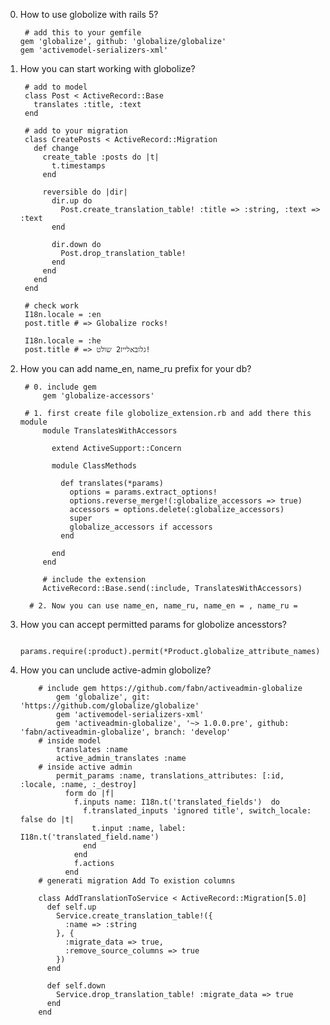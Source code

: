 0. How to use globolize with rails 5?
    
        # add this to your gemfile
       gem 'globalize', github: 'globalize/globalize'
       gem 'activemodel-serializers-xml'
       
1. How you can start working with globolize?
      
        # add to model
        class Post < ActiveRecord::Base
          translates :title, :text
        end
        
        # add to your migration
        class CreatePosts < ActiveRecord::Migration
          def change
            create_table :posts do |t|
              t.timestamps
            end

            reversible do |dir|
              dir.up do
                Post.create_translation_table! :title => :string, :text => :text
              end

              dir.down do
                Post.drop_translation_table!
              end
            end
          end
        end
        
        # check work
        I18n.locale = :en
        post.title # => Globalize rocks!

        I18n.locale = :he
        post.title # => גלובאלייז2 שולט!
2. How you can add name_en, name_ru prefix for your db?
        
        # 0. include gem
            gem 'globalize-accessors'
        
        # 1. first create file globolize_extension.rb and add there this module
            module TranslatesWithAccessors

              extend ActiveSupport::Concern

              module ClassMethods

                def translates(*params)
                  options = params.extract_options!
                  options.reverse_merge!(:globalize_accessors => true)
                  accessors = options.delete(:globalize_accessors)
                  super
                  globalize_accessors if accessors
                end

              end
            end

            # include the extension
            ActiveRecord::Base.send(:include, TranslatesWithAccessors)
            
         # 2. Now you can use name_en, name_ru, name_en = , name_ru =
 
 3. How you can accept permitted params for globolize ancesstors?
            
            params.require(:product).permit(*Product.globalize_attribute_names)
        
 4. How you can unclude active-admin globolize?
            
            # include gem https://github.com/fabn/activeadmin-globalize
                gem 'globalize', git: 'https://github.com/globalize/globalize'
                gem 'activemodel-serializers-xml'
                gem 'activeadmin-globalize', '~> 1.0.0.pre', github: 'fabn/activeadmin-globalize', branch: 'develop'
            # inside model
                translates :name
                active_admin_translates :name
            # inside active admin
                permit_params :name, translations_attributes: [:id, :locale, :name, :_destroy]
                  form do |f|
                    f.inputs name: I18n.t('translated_fields')  do
                      f.translated_inputs 'ignored title', switch_locale: false do |t|
                        t.input :name, label: I18n.t('translated_field.name')
                      end
                    end
                    f.actions
                  end
            # generati migration Add To existion columns
            
            class AddTranslationToService < ActiveRecord::Migration[5.0]
              def self.up
                Service.create_translation_table!({
                  :name => :string
                }, {
                  :migrate_data => true,
                  :remove_source_columns => true
                })
              end

              def self.down
                Service.drop_translation_table! :migrate_data => true
              end
            end
                
            
